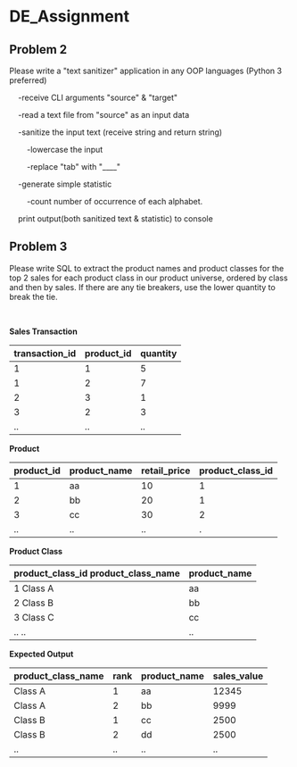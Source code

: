 # DE_Assignment
## Problem 2
<p>Please write a "text sanitizer" application in any OOP languages (Python 3 preferred)<br>
<p>&nbsp;&nbsp;&nbsp;&nbsp;-receive CLI arguments "source" & "target"<br>
<p>&nbsp;&nbsp;&nbsp;&nbsp;-read a text file from "source" as an input data<br>
<p>&nbsp;&nbsp;&nbsp;&nbsp;-sanitize the input text (receive string and return string)<br>
<p>&nbsp;&nbsp;&nbsp;&nbsp;&nbsp;&nbsp;&nbsp;&nbsp;-lowercase the input<br>
<p>&nbsp;&nbsp;&nbsp;&nbsp;&nbsp;&nbsp;&nbsp;&nbsp;-replace "tab" with "____"<br>
<p>&nbsp;&nbsp;&nbsp;&nbsp;-generate simple statistic<br>
<p>&nbsp;&nbsp;&nbsp;&nbsp;&nbsp;&nbsp;&nbsp;&nbsp;-count number of occurrence of each alphabet.<br>
<p>&nbsp;&nbsp;&nbsp;&nbsp;print output(both sanitized text & statistic) to console<br>

## Problem 3
<p>Please write SQL to extract the product names and product classes for the top 2 sales for each product class in our product universe, ordered by class and 
then by sales. If there are any tie breakers, use the lower quantity to break the tie.<br>
<p><br>
<p><strong>Sales Transaction</strong><br>

| transaction_id | product_id | quantity |
|----------------|------------|----------|
| 1              | 1          | 5        |
| 1              | 2          | 7        |
| 2              | 3          | 1        |
| 3              | 2          | 3        |
| ..             | ..         | ..       |

<p><strong>Product</strong><br>

| product_id | product_name | retail_price | product_class_id |
|------------|--------------|--------------|------------------|
| 1          | aa           | 10           | 1                |
| 2          | bb           | 20           | 1                |
| 3          | cc           | 30           | 2                |
| ..         | ..           | ..           | .                |

<p><strong>Product Class</strong><br>

| product_class_id product_class_name | product_name |
|-------------------------------------|--------------|
| 1 Class A                           | aa           |
| 2 Class B                           | bb           |
| 3 Class C                           | cc           |
| .. ..                               | ..           |

<p><strong>Expected Output</strong><br>

| product_class_name | rank | product_name | sales_value |
|--------------------|------|--------------|-------------|
| Class A            | 1    | aa           | 12345       |
| Class A            | 2    | bb           | 9999        |
| Class B            | 1    | cc           | 2500        |
| Class B            | 2    | dd           | 2500        |
| ..                 | ..   | ..           | ..          |
